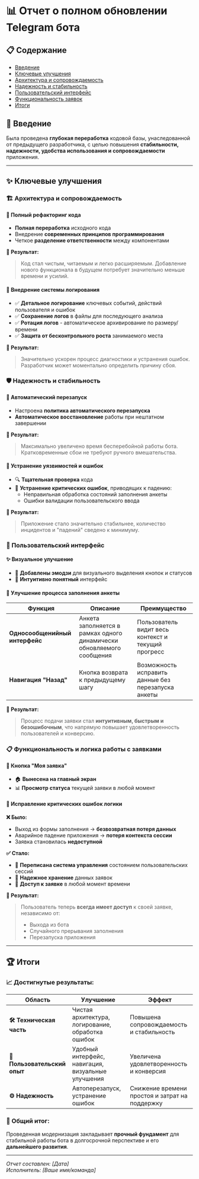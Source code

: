 # 📊 Отчет о полном обновлении Telegram бота

## 📋 Содержание
- [Введение](#введение)
- [Ключевые улучшения](#ключевые-улучшения)
- [Архитектура и сопровождаемость](#архитектура-и-сопровождаемость)
- [Надежность и стабильность](#надежность-и-стабильность)
- [Пользовательский интерфейс](#пользовательский-интерфейс)
- [Функциональность заявок](#функциональность-заявок)
- [Итоги](#итоги)

## 🎯 Введение

Была проведена **глубокая переработка** кодовой базы, унаследованной от предыдущего разработчика, с целью повышения **стабильности, надежности, удобства использования и сопровождаемости** приложения.

---

## ✨ Ключевые улучшения

### 🏗️ Архитектура и сопровождаемость

#### 🔄 Полный рефакторинг кода
- **Полная переработка** исходного кода
- Внедрение **современных принципов программирования**
- Четкое **разделение ответственности** между компонентами

**🎯 Результат:**
> Код стал чистым, читаемым и легко расширяемым. Добавление нового функционала в будущем потребует значительно меньше времени и усилий.

#### 📝 Внедрение системы логирования
- ✅ **Детальное логирование** ключевых событий, действий пользователя и ошибок
- ✅ **Сохранение логов** в файлы для последующего анализа
- ✅ **Ротация логов** - автоматическое архивирование по размеру/времени
- ✅ **Защита от бесконтрольного роста** занимаемого места

**🎯 Результат:**
> Значительно ускорен процесс диагностики и устранения ошибок. Разработчик может моментально определить причину сбоя.

### 🛡️ Надежность и стабильность

#### 🔄 Автоматический перезапуск
- Настроена **политика автоматического перезапуска**
- **Автоматическое восстановление** работы при нештатном завершении

**🎯 Результат:**
> Максимально увеличено время бесперебойной работы бота. Кратковременные сбои не требуют ручного вмешательства.

#### 🐛 Устранение уязвимостей и ошибок
- 🔍 **Тщательная проверка** кода
- 🚫 **Устранение критических ошибок**, приводящих к падению:
  - Неправильная обработка состояний заполнения анкеты
  - Ошибки валидации пользовательского ввода

**🎯 Результат:**
> Приложение стало значительно стабильнее, количество инцидентов и "падений" сведено к минимуму.

### 🎨 Пользовательский интерфейс

#### ✨ Визуальное улучшение
- 🎯 **Добавлены эмодзи** для визуального выделения кнопок и статусов
- 🎨 **Интуитивно понятный** интерфейс

#### 📝 Улучшение процесса заполнения анкеты

| Функция | Описание | Преимущество |
|---------|----------|--------------|
| **Односообщенийный интерфейс** | Анкета заполняется в рамках одного динамически обновляемого сообщения | Пользователь видит весь контекст и текущий прогресс |
| **Навигация "Назад"** | Кнопка возврата к предыдущему шагу | Возможность исправить данные без перезапуска анкеты |

**🎯 Результат:**
> Процесс подачи заявки стал **интуитивным, быстрым и безошибочным**, что напрямую повышает удовлетворенность пользователей и конверсию.

### 📋 Функциональность и логика работы с заявками

#### 🔘 Кнопка "Моя заявка"
- 🏠 **Вынесена на главный экран**
- 📊 **Просмотр статуса** текущей заявки в любой момент

#### 🔧 Исправление критических ошибок логики

**❌ Было:**
- Выход из формы заполнения → **безвозвратная потеря данных**
- Аварийное падение приложения → **потеря контекста сессии**
- Заявка становилась **недоступной**

**✅ Стало:**
- 🔄 **Переписана система управления** состоянием пользовательских сессий
- 💾 **Надежное хранение** данных заявок
- 📱 **Доступ к заявке** в любой момент времени

**🎯 Результат:**
> Пользователь теперь **всегда имеет доступ** к своей заявке, независимо от:
> - Выхода из бота
> - Случайного прерывания заполнения  
> - Перезапуска приложения

---

## 🏆 Итоги

### 📈 Достигнутые результаты:

| Область | Улучшение | Эффект |
|---------|-----------|--------|
| **🛠️ Техническая часть** | Чистая архитектура, логирование, обработка ошибок | Повышена сопровождаемость и стабильность |
| **🎨 Пользовательский опыт** | Удобный интерфейс, навигация, визуальные улучшения | Увеличена удовлетворенность и конверсия |
| **⚙️ Надежность** | Автоперезапуск, устранение ошибок | Снижение времени простоя и затрат на поддержку |

### 🚀 Общий итог:
Проведенная модернизация закладывает **прочный фундамент** для стабильной работы бота в долгосрочной перспективе и его **дальнейшего развития**.

---
*Отчет составлен: [Дата]*  
*Исполнитель: [Ваше имя/команда]*